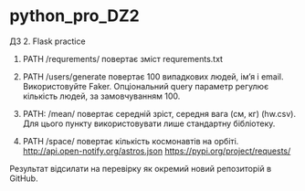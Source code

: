 # python_pro_DZ2

ДЗ 2. Flask practice


1. PATH /requrements/ повертає зміст requrements.txt

2. PATH /users/generate повертає 100 випадкових людей, імʼя і email. Використовуйте Faker. Опціональний query параметр регулює кількість людей, за замовчуванням 100.

3. PATH: /mean/ повертає середній зріст, середня вага (см, кг) (hw.csv). Для цього пункту використовувати лише стандартну бібліотеку.

4. PATH /space/ повертає кількість космонавтів на орбіті. http://api.open-notify.org/astros.json https://pypi.org/project/requests/

Результат відсилати на перевірку як окремий новий репозиторій в GitHub.

